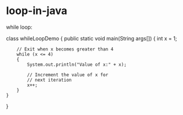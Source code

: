 # loop-in-java
while loop:

class whileLoopDemo 
{ 
    public static void main(String args[]) 
    { 
        int x = 1; 
  
        // Exit when x becomes greater than 4 
        while (x <= 4) 
        { 
            System.out.println("Value of x:" + x); 
  
            // Increment the value of x for 
            // next iteration 
            x++; 
        } 
    } 
} 





